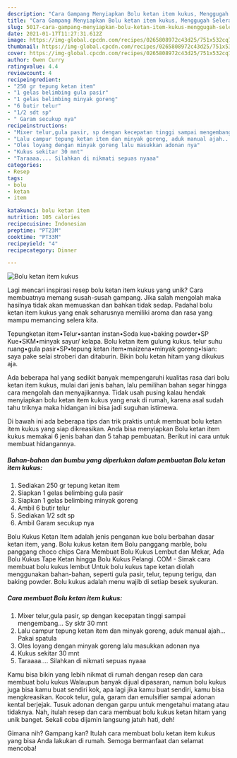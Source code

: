 ```yaml
---
description: "Cara Gampang Menyiapkan Bolu ketan item kukus, Menggugah Selera"
title: "Cara Gampang Menyiapkan Bolu ketan item kukus, Menggugah Selera"
slug: 5017-cara-gampang-menyiapkan-bolu-ketan-item-kukus-menggugah-selera
date: 2021-01-17T11:27:31.612Z
image: https://img-global.cpcdn.com/recipes/0265808972c43d25/751x532cq70/bolu-ketan-item-kukus-foto-resep-utama.jpg
thumbnail: https://img-global.cpcdn.com/recipes/0265808972c43d25/751x532cq70/bolu-ketan-item-kukus-foto-resep-utama.jpg
cover: https://img-global.cpcdn.com/recipes/0265808972c43d25/751x532cq70/bolu-ketan-item-kukus-foto-resep-utama.jpg
author: Owen Curry
ratingvalue: 4.4
reviewcount: 4
recipeingredient:
- "250 gr tepung ketan item"
- "1 gelas belimbing gula pasir"
- "1 gelas belimbing minyak goreng"
- "6 butir telur"
- "1/2 sdt sp"
- " Garam secukup nya"
recipeinstructions:
- "Mixer telur,gula pasir, sp dengan kecepatan tinggi sampai mengembang... Sy sktr 30 mnt"
- "Lalu campur tepung ketan item dan minyak goreng, aduk manual ajah... Pakai spatula"
- "Oles loyang dengan minyak goreng lalu masukkan adonan nya"
- "Kukus sekitar 30 mnt"
- "Taraaaa.... Silahkan di nikmati sepuas nyaaa"
categories:
- Resep
tags:
- bolu
- ketan
- item

katakunci: bolu ketan item 
nutrition: 105 calories
recipecuisine: Indonesian
preptime: "PT23M"
cooktime: "PT33M"
recipeyield: "4"
recipecategory: Dinner

---
```



![Bolu ketan item kukus](https://img-global.cpcdn.com/recipes/0265808972c43d25/751x532cq70/bolu-ketan-item-kukus-foto-resep-utama.jpg)

Lagi mencari inspirasi resep bolu ketan item kukus yang unik? Cara membuatnya memang susah-susah gampang. Jika salah mengolah maka hasilnya tidak akan memuaskan dan bahkan tidak sedap. Padahal bolu ketan item kukus yang enak seharusnya memiliki aroma dan rasa yang mampu memancing selera kita.

Tepungketan item•Telur•santan instan•Soda kue•baking powder•SP Kue•SKM•minyak sayur/ kelapa. Bolu ketan item gulung kukus. telur suhu ruang•gula pasir•SP•tepung ketan item•maizena•minyak goreng•Isian: saya pake selai stroberi dan ditaburin. Bikin bolu ketan hitam yang dikukus aja.

Ada beberapa hal yang sedikit banyak mempengaruhi kualitas rasa dari bolu ketan item kukus, mulai dari jenis bahan, lalu pemilihan bahan segar hingga cara mengolah dan menyajikannya. Tidak usah pusing kalau hendak menyiapkan bolu ketan item kukus yang enak di rumah, karena asal sudah tahu triknya maka hidangan ini bisa jadi suguhan istimewa.


Di bawah ini ada beberapa tips dan trik praktis untuk membuat bolu ketan item kukus yang siap dikreasikan. Anda bisa menyiapkan Bolu ketan item kukus memakai 6 jenis bahan dan 5 tahap pembuatan. Berikut ini cara untuk membuat hidangannya.

<!--inarticleads1-->

##### Bahan-bahan dan bumbu yang diperlukan dalam pembuatan Bolu ketan item kukus:

1. Sediakan 250 gr tepung ketan item
1. Siapkan 1 gelas belimbing gula pasir
1. Siapkan 1 gelas belimbing minyak goreng
1. Ambil 6 butir telur
1. Sediakan 1/2 sdt sp
1. Ambil  Garam secukup nya


Bolu Kukus Ketan Item adalah jenis penganan kue bolu berbahan dasar ketan item, yang. Bolu kukus ketan item Bolu panggang marble, bolu panggang choco chips Cara Membuat Bolu Kukus Lembut dan Mekar, Ada Bolu Kukus Tape Ketan hingga Bolu Kukus Pelangi. COM - Simak cara membuat bolu kukus lembut Untuk bolu kukus tape ketan diolah menggunakan bahan-bahan, seperti gula pasir, telur, tepung terigu, dan baking powder. Bolu kukus adalah menu wajib di setiap besek syukuran. 

<!--inarticleads2-->

##### Cara membuat Bolu ketan item kukus:

1. Mixer telur,gula pasir, sp dengan kecepatan tinggi sampai mengembang... Sy sktr 30 mnt
1. Lalu campur tepung ketan item dan minyak goreng, aduk manual ajah... Pakai spatula
1. Oles loyang dengan minyak goreng lalu masukkan adonan nya
1. Kukus sekitar 30 mnt
1. Taraaaa.... Silahkan di nikmati sepuas nyaaa


Kamu bisa bikin yang lebih nikmat di rumah dengan resep dan cara membuat bolu kukus Walaupun banyak dijual dipasaran, namun bolu kukus juga bisa kamu buat sendiri kok, apa lagi jika kamu buat sendiri, kamu bisa mengkreasikan. Kocok telur, gula, garam dan emulsifier sampai adonan kental berjejak. Tusuk adonan dengan garpu untuk mengetahui matang atau tidaknya. Nah, itulah resep dan cara membuat bolu kukus ketan hitam yang unik banget. Sekali coba dijamin langsung jatuh hati, deh! 

Gimana nih? Gampang kan? Itulah cara membuat bolu ketan item kukus yang bisa Anda lakukan di rumah. Semoga bermanfaat dan selamat mencoba!
